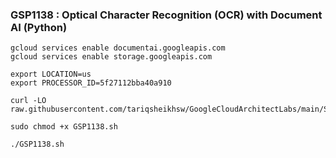 ### GSP1138 :  Optical Character Recognition (OCR) with Document AI (Python) 

```
gcloud services enable documentai.googleapis.com
gcloud services enable storage.googleapis.com
```

```
export LOCATION=us
export PROCESSOR_ID=5f27112bba40a910
```

```
curl -LO raw.githubusercontent.com/tariqsheikhsw/GoogleCloudArchitectLabs/main/Solutions/GSP1138.sh

sudo chmod +x GSP1138.sh

./GSP1138.sh
```
